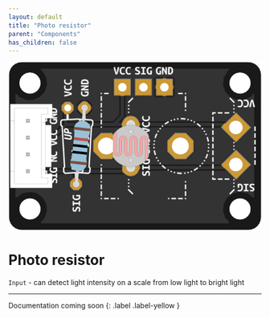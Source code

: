 ```yaml
---
layout: default
title: "Photo resistor"
parent: "Components"
has_children: false
---
```


![Image](assets/custom-photo-resistor.png)

# Photo resistor
`Input` - can detect light intensity on a scale from low light to bright light

---

Documentation coming soon
{: .label .label-yellow }
